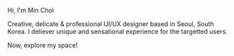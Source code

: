 
Hi, I'm Min Choi

Creative, delicate & professional UI/UX designer based in Seoul, South Korea. I deliever unique and sensational experience for the targetted users.

Now, explore my space!
